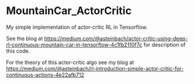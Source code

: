 # MountainCar_ActorCritic
My simple implementation of actor-critic RL in Tensorflow.

See the blog at https://medium.com/@asteinbach/actor-critic-using-deep-rl-continuous-mountain-car-in-tensorflow-4c1fb2110f7c
for description of this code.

For the theory of this actor-critic algo see my blog at https://medium.com/@asteinbach/rl-introduction-simple-actor-critic-for-continuous-actions-4e22afb712
